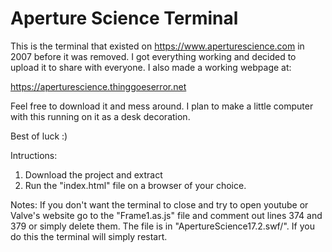 # Aperture Science Terminal 

This is the terminal that existed on https://www.aperturescience.com in 2007 before it was removed. I got everything working and decided to upload it to share with everyone.
I also made a working webpage at:

https://aperturescience.thinggoeserror.net

Feel free to download it and mess around. I plan to make a little computer with this running on it as a desk decoration.

Best of luck :)

Intructions:
1. Download the project and extract
2. Run the "index.html" file on a browser of your choice.

Notes:
If you don't want the terminal to close and try to open youtube or Valve's website go to the "Frame1.as.js" file and comment out lines 374 and 379 or simply delete them. The file is in "ApertureScience17.2.swf/". If you do this the terminal will simply restart.


